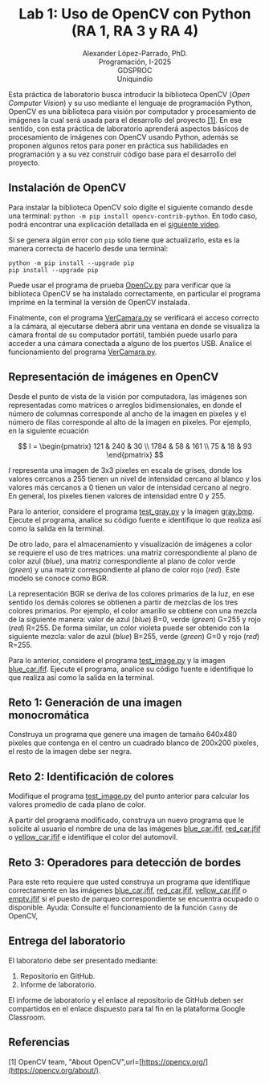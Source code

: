 <h1 align="center">
Lab 1: Uso de OpenCV con Python (RA 1, RA 3 y RA 4) <br />
 </h1>
 <p align="center">
Alexander López-Parrado, PhD. <br />
Programación, I-2025 <br />
GDSPROC <br />
Uniquindío <br />
</p>

Esta práctica de laboratorio busca introducir la biblioteca OpenCV (*Open Computer Vision*) y su uso mediante el lenguaje de programación Python, OpenCV es una biblioteca para visión por computador y procesamiento de imágenes la cual será usada para el desarrollo del proyecto [[1]](#1). En ese sentido, con esta práctica de laboratorio aprenderá aspectos básicos de procesamiento de imágenes con OpenCV usando Python, además se proponen algunos retos para poner en práctica sus habilidades en programación y a su vez construir código base para el desarrollo del proyecto.



## Instalación de OpenCV

Para instalar la biblioteca OpenCV solo digite el siguiente comando desde una terminal: `python -m pip install opencv-contrib-python`. En todo caso, podrá encontrar una explicación detallada en el [siguiente video](https://www.youtube.com/watch?v=yYrWq3BfRuo). 

Si se genera algún error con `pip` solo tiene que actualizarlo, esta es la manera correcta de hacerlo desde una terminal: 

`python -m pip install --upgrade pip`\
`pip install --upgrade pip`

Puede usar el programa de prueba [OpenCv.py](OpenCv.py) para verificar que la biblioteca OpenCV se ha instalado correctamente, en particular el programa imprime en la terminal la versión de OpenCV instalada.

Finalmente, con el programa [VerCamara.py](VerCamara.py) se verificará el acceso correcto a la cámara, al ejecutarse deberá abrir una ventana en donde se visualiza la cámara frontal de su computador portátil, también puede usarlo para acceder a una cámara conectada a alguno de los puertos USB. Analice el funcionamiento del programa [VerCamara.py](VerCamara.py).


## Representación de imágenes en OpenCV

Desde el punto de vista de la visión por computadora, las imágenes son representadas como matrices o arreglos bidimensionales, en donde el número de columnas corresponde al ancho de la imagen en pixeles y el número de filas corresponde al alto de la imagen en pixeles. Por ejemplo, en la siguiente ecuación

$$
I = \begin{pmatrix}
  121 & 240 & 30 \\
  1784 & 58 & 161 \\
  75 & 18 & 93
\end{pmatrix}
$$

$I$ representa una imagen de 3x3 pixeles en escala de grises, donde los valores cercanos a 255 tienen un nivel de intensidad cercano al blanco y los valores más cercanos a 0 tienen un valor de intensidad cercano al negro. En general, los pixeles tienen valores de intensidad entre 0 y 255.

Para lo anterior, considere el programa [test_gray.py](test_gray.py) y la imagen [gray.bmp](gray.bmp). Ejecute el programa, analice su código fuente e identifique lo que realiza así como la salida en la terminal.

De otro lado, para el almacenamiento y visualización de imágenes a color se requiere el uso de tres matrices: una matriz correspondiente al plano de color azul (*blue*), una matriz correspondiente al plano de color verde (*green*) y una matriz correspondiente al plano de color rojo (*red*). Este modelo se conoce como BGR. 

La representación BGR se deriva de los colores primarios de la luz, en ese sentido los demás colores se obtienen a partir de mezclas de los tres colores primarios. Por ejemplo, el color amarillo se obtiene con una mezcla de la siguiente manera: valor de azul (*blue*) B=0, verde (*green*) G=255 y rojo (*red*) R=255. De forma similar, un color violeta puede ser obtenido con la siguiente mezcla: valor de azul (*blue*) B=255, verde (*green*) G=0 y rojo (*red*) R=255.

Para lo anterior, considere el programa [test_image.py](test_image.py) y la imagen [blue_car.jfif](blue_car.jfif). Ejecute el programa, analice su código fuente e identifique lo que realiza así como la salida en la terminal.

## Reto 1: Generación de una imagen monocromática

Construya un programa que genere una imagen de tamaño 640x480 pixeles que contenga en el centro un cuadrado blanco de 200x200 pixeles, el resto de la imagen debe ser negra.

## Reto 2: Identificación de colores

Modifique el programa [test_image.py](test_image.py) del punto anterior para calcular los valores promedio de cada plano de color.

A partir del programa modificado, construya un nuevo programa que le solicite al usuario el nombre de una de las imágenes  [blue_car.jfif](blue_car.jfif),  [red_car.jfif](red_car.jfif) o  [yellow_car.jfif](yellow_car.jfif) e identifique el color del automovil.


## Reto 3: Operadores para detección de bordes

Para este reto requiere que usted construya un programa que identifique correctamente en las imágenes [blue_car.jfif](blue_car.jfif),  [red_car.jfif](red_car.jfif),  [yellow_car.jfif](yellow_car.jfif) o [empty.jfif](empty.jfif) si el puesto de parqueo correspondiente se encuentra ocupado o disponible. Ayuda: Consulte el funcionamiento de la función `Canny` de OpenCV,


## Entrega del laboratorio

El laboratorio debe ser presentado mediante:

1. Repositorio en GitHub.
2. Informe de laboratorio.

El informe de laboratorio y el enlace al repositorio de GitHub deben ser compartidos en el enlace dispuesto para tal fin en la plataforma Google Classroom.

## Referencias

<a id="1">[1]</a> 
OpenCV team, "About OpenCV",url=[https://opencv.org/](https://opencv.org/about/).
